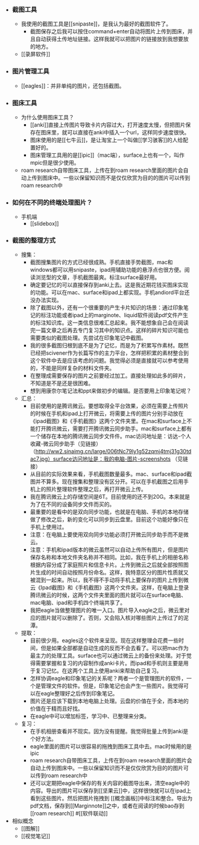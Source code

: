 - ### 截图工具
    - 我使用的截图工具是[[snipaste]]，是我认为最好的截图软件了。
        - 截图保存之后我可以按住command+enter自动将图片上传到图床，并且自动获得土传地址链接。这样我就可以把图片的链接放到我想要放的地方。
    - [[录屏软件]]
- ###  图片管理工具
    - [[eagles]]：并非单纯的图片，还包括截图。
- ### 图床工具
    - 为什么使用图床工具？
        - [[anki]]直接上传图片导致卡片内容过大，打开速度太慢，但把图片保存在图床里，就可以直接在anki中插入一个url，这样同步速度很快。
        - 图床使用的是[[七牛云]]，是让淘宝上一个叫做[[学习骇客]]的人给配置好的。
        - 图床管理工具用的是[[ipic]]（mac端），surface上也有一个，叫作mpic但是很少使用。
    - roam research自带图床工具，上传在到roam research里面的图片会自动上传到图床中。一些以保留知识而不是仅仅欣赏为目的的图片可以传到roam research中
- ### 如何在不同的终端处理图片？
    - 手机端
        - [[slidebox]]
- ### 截图的整理方式
    - 搜集：
        - 截图搜集图片的方式已经很成熟。手机直接手势截图，mac和windows都可以用snipaste，ipad用辅助功能的悬浮点也很方便。阅读浏览型的文章，手机截图最爽。标注surface最好用。
        - 确定要记忆的可以直接保存到anki上去。这是我近期花钱买图床实现的功能。可以在mac、surface和ipad上都实现。手机andiord平台还没办法实现。
        - 除了截图以外，还有一个很重要的产生卡片知识的场景：通过印象笔记的标注功能或者ipad上的marginote、liquid软件阅读pdf文件产生的标注知识库。这一类信息很难汇总起来。我不能想象自己会在阅读完一篇文章之后再去专门复习其中的知识点。这样的碎片知识可能也需要类似的截图处理。先尝试在印象笔记中截图。
        - 我的很多截图归根到底不是为了记忆，而是为了积累写作素材。既然已经把scivener作为长篇写作的主力平台，怎样把积累的素材整合到这个软件中去是应该考虑的问题。我觉得必须是直接就可以参考使用的，不能是同样复杂的材料文件夹。
        - 在整理成需要保存的图片之前要经过加工。直接处理如此多的碎片，不知道是不是还是很困难。
        - 想到用康奈尔笔记法和ppt来做初步的编辑。是否要用上印象笔记呢？
    - 汇总：
        - 目前使用的是腾讯微云。要想取得全平台效果，必须在需要上传照片的时候在手机和ipad上打开微云，将需要上传的图片分别手动放在《ipad截图》和《手机截图》这两个文件夹里。在mac和surface上不能打开腾讯微云，需要打开腾讯微云同步助手。mac和surface上都有一个储存在本地的腾讯微云同步文件件。mac访问地址是：访达-个人收藏-微云同步助手（见链接）（http://ww2.sinaimg.cn/large/006tNc79ly1g52zqmj4tmj31g30tdac7.jpg）surface访问地址是：我的电脑-图片-screenshots （见链接）
        - 从目前的实际效果来看，手机截图数量最多。mac、surface和ipad截图并不算多。现在搜集和整理没有区分开。可以在手机截图之后用手机上的照片整理软件整理之后，再打开微云上传。
        - 我在腾讯微云上的存储空间是6T。目前使用的还不到20G。本来就是为了在不同的设备同步文件而买的。
        - 最重要的是看中的是双向同步功能，也就是在电脑、手机的本地存储做了修改之后，新的变化可以同步到云盘里。目前这个功能好像只在手机上使用过。
        - 注意：在电脑上要使用双向同步功能必须打开微云同步助手而不是微云。
        - 注意：手机和ipad版本的微云虽然可以自动上传所有图片，但是图片保存名称和本地文件夹名称并不相同。比如，我在手机上的相册名称根据内容分成了家庭照片和信息卡片。上传到微云之后就全部按照图片生成的时间自动按照月份命名。这样，我特意区分的图片性质就又被混到一起来。所以，我不得不手动将手机上要保存的图片上传到微云《Ipad截图》和《手机截图》这两个文件夹。这样，在电脑上登录腾讯微云的时候，这两个文件夹里面的图片就可以在surface电脑、mac电脑、ipad和手机四个终端共享了。
        - 我把eagle当做整理图片的唯一入口。图片导入eagle之后，微云里对应的图片就可以删除了。否则，又会陷入核对哪些图片上传过了的泥潭。
    - 提取：
        - 目前很少用。eagles这个软件来呈现。现在这样整理会花费一些时间，但是如果全部都是自动生成的反而不会去看了。可以把mac作为最主力的处理工具。surface也可以通过微云上的备份来处理。对于觉得需要掌握和复习的内容制作成anki卡片。而ipad和手机则主要是用于复习记忆。在这两个工具上使用anki来帮助自己复习。
        - 怎样协调eagle和印象笔记的关系呢？两者一个是管理图片的软件，一个是管理文件的软件。但是，印象笔记也会产生一些图片。我觉得可以在eagle整理好之后传到印象笔记。
        - 图片还是应该下载到本地电脑上处理。云盘的价值在于全，而本地的价值在于精而且好找。
        - 在eagle中可以增加标签，学习中、已整理来分类。
    - 复习：
        - 在手机相册查看并不现实。因为没有提醒。我觉得批量上传到anki是个好方法。
        - eagle里面的图片可以很容易的拖拽到图床工具中去。mac时候用的是ipic
        - roam research自带图床工具，上传在到roam research里面的图片会自动上传到图床中。一些以保留知识而不是仅仅欣赏为目的的图片可以传到roam research中
        - 还可以定期把eagle中保存的有关内容的截图导出来，清空eagle中的内容。导出的图片可以保存到[[坚果云]]中，这样很快就可以在ipad上看到这些图片。然后把图片拖拽到 [[概念画板]]中标注和整合。导出为pdf文档，保存到[[Marginnote]]之中，或者在阅读的时候bao存到[[roam research]] #[[软件联动]]
- 相似概念
    - [[图解]]
    - [[视觉笔记]]
